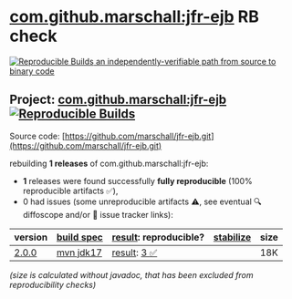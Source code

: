 [com.github.marschall:jfr-ejb](https://central.sonatype.com/artifact/com.github.marschall/jfr-ejb/versions) RB check
=======

[![Reproducible Builds](https://reproducible-builds.org/images/logos/rb.svg) an independently-verifiable path from source to binary code](https://reproducible-builds.org/)

## Project: [com.github.marschall:jfr-ejb](https://central.sonatype.com/artifact/com.github.marschall/jfr-ejb/versions) [![Reproducible Builds](https://img.shields.io/endpoint?url=https://raw.githubusercontent.com/jvm-repo-rebuild/reproducible-central/master/content/com/github/marschall/jfr-ejb/badge.json)](https://github.com/jvm-repo-rebuild/reproducible-central/blob/master/content/com/github/marschall/jfr-ejb/README.md)

Source code: [https://github.com/marschall/jfr-ejb.git](https://github.com/marschall/jfr-ejb.git)

rebuilding **1 releases** of com.github.marschall:jfr-ejb:
- **1** releases were found successfully **fully reproducible** (100% reproducible artifacts :white_check_mark:),
- 0 had issues (some unreproducible artifacts :warning:, see eventual :mag: diffoscope and/or :memo: issue tracker links):

| version | [build spec](/BUILDSPEC.md) | [result](https://reproducible-builds.org/docs/jvm/): reproducible? | [stabilize](https://github.com/google/oss-rebuild/blob/main/cmd/stabilize/README.md) | size |
| -- | --------- | ------ | ------ | -- |
| [2.0.0](https://central.sonatype.com/artifact/com.github.marschall/jfr-ejb/2.0.0/pom) | [mvn jdk17](jfr-ejb-2.0.0.buildspec) | [result](jfr-ejb-2.0.0.buildinfo): [3 :white_check_mark: ](jfr-ejb-2.0.0.buildcompare) | | 18K |

<i>(size is calculated without javadoc, that has been excluded from reproducibility checks)</i>
